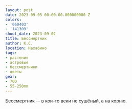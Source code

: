 ```yaml
---
layout: post
date: 2023-09-05 00:00:00.000000000 Z
colors:
- '060403'
- '141309'
shoot_date: 2023-09-02
title: Бессмертник
author: К.С.
location: Нахабино
tags:
- растения
- астровые
- бессмертники
- цветы
gear:
- 70D
- 55-250mm
---
```

Бессмертник -- в кои-то веки не сушёный, а на корню.


